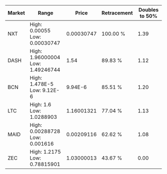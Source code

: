 | Market | Range | Price| Retracement | Doubles to 50% |
| --- | --- | --- | --- | --- |
| NXT | High: 0.00055<br />Low: 0.00030747 | 0.00030747 | 100.00 % | 1.39 |
| DASH | High: 1.96000004<br />Low: 1.49246744 | 1.54 | 89.83 % | 1.12 |
| BCN | High: 1.478E-5<br />Low: 9.12E-6 | 9.94E-6 | 85.51 % | 1.20 |
| LTC | High: 1.6<br />Low: 1.0288903 | 1.16001321 | 77.04 % | 1.13 |
| MAID | High: 0.00288728<br />Low: 0.001616 | 0.00209116 | 62.62 % | 1.08 |
| ZEC | High: 1.2175<br />Low: 0.78815901 | 1.03000013 | 43.67 % | 0.00 |
